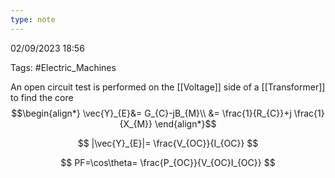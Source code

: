 ```yaml
---
type: note
---
```

02/09/2023 18:56

Tags: #Electric_Machines 

An open circuit test is performed on the    [[Voltage]] side of a [[Transformer]] to find the core 
$$\begin{align*}
\vec{Y}_{E}&= G_{C}-jB_{M}\\
&= \frac{1}{R_{C}}+j \frac{1}{X_{M}}
\end{align*}$$

$$
|\vec{Y}_{E}|= \frac{V_{OC}}{I_{OC}}
$$

$$
PF=\cos\theta= \frac{P_{OC}}{V_{OC}I_{OC}}
$$
